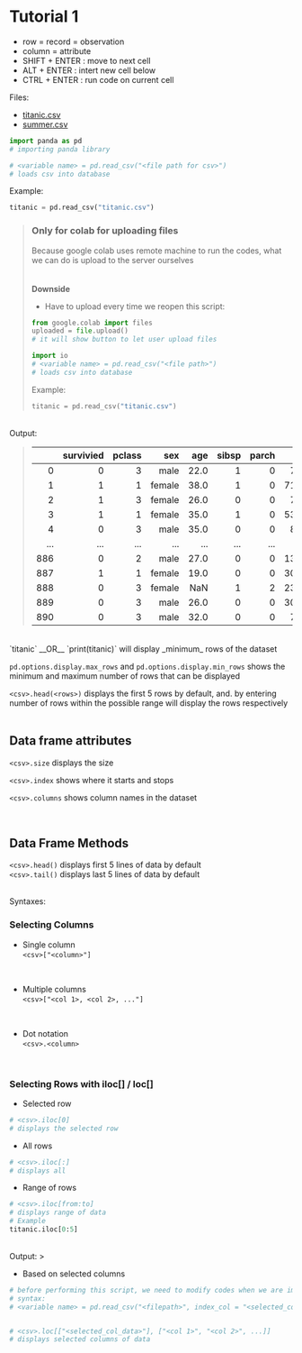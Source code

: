 # __Tutorial 1__

- row = record = observation
- column = attribute
- SHIFT + ENTER : move to next cell
- ALT + ENTER : intert new cell below
- CTRL + ENTER : run code on current cell

Files:  
- [titanic.csv](https://github.com/m4karoni/Tutorial-Intro-to-DS/files/7939155/titanic.csv)
- [summer.csv](https://github.com/m4karoni/Tutorial-Intro-to-DS/files/7939153/summer.csv)

``` python
import panda as pd
# importing panda library

# <variable name> = pd.read_csv("<file path for csv>")
# loads csv into database
```
  
Example:
``` python
titanic = pd.read_csv("titanic.csv")
```
  
> ### __Only for colab for uploading files__  
> Because google colab uses remote machine to run the codes, what we can do is upload to the server ourselves  
> <br>  
> __Downside__
> - Have to upload every time we reopen this script:
> 
> ``` python
> from google.colab import files
> uploaded = file.upload()
> # it will show button to let user upload files
> 
> import io
> # <variable name> = pd.read_csv("<file path>")
> # loads csv into database
> ```
>
> Example:
> ``` python
> titanic = pd.read_csv("titanic.csv")
> ```
  
<br>  
Output:  
  
> ||survivied|pclass|sex|age|sibsp|parch|fare|embarked|deck|
> |-:|-:|-:|-:|-:|-:|-:|-:|-:|-:|
> |0|0|3|male|22.0|1|0|7.2500|S|NaN|
> |1|1|1|female|38.0|1|0|71.2833|C|C|
> |2|1|3|female|26.0|0|0|7.9250|S|NaN|
> |3|1|1|female|35.0|1|0|53.1000|S|C|
> |4|0|3|male|35.0|0|0|8.0500|S|NaN|
> |...|...|...|...|...|...|...|...|...|...|
> |886|0|2|male|27.0|0|0|13.0000|S|NaN|
> |887|1|1|female|19.0|0|0|30.0000|S|B|
> |888|0|3|female|NaN|1|2|23.4500|S|NaN|
> |889|0|3|male|26.0|0|0|30.0000|C|C|
> |890|0|3|male|32.0|0|0|7.7500|Q|NaN|  
 <br>  
`titanic` __OR__ `print(titanic)` will display _minimum_ rows of the dataset  
  
`pd.options.display.max_rows` and `pd.options.display.min_rows` shows the minimum and maximum number of rows that can be displayed  
  
`<csv>.head(<rows>)` displays the first 5 rows by default, and. by entering number of rows within the possible range will display the rows respectively  
<br>  
  
## __Data frame attributes__
`<csv>.size` displays the size
  
`<csv>.index` shows where it starts and stops
  
`<csv>.columns` shows column names in the dataset
  
<br>  
  
## __Data Frame Methods__
`<csv>.head()` displays first 5 lines of data by default  
`<csv>.tail()` displays last 5 lines of data by default  
  
<br>  
Syntaxes:  
<br>  
  
### __Selecting Columns__
- Single column  
`<csv>["<column>"]`  
<br>  
  
- Multiple columns  
`<csv>["<col 1>, <col 2>, ..."]`  
<br>  
  
- Dot notation  
`<csv>.<column>`  
<br>  
  
### __Selecting Rows with iloc[] / loc[]__
- Selected row
``` python
# <csv>.iloc[0]
# displays the selected row
```  
  
- All rows
``` python
# <csv>.iloc[:]
# displays all
```  

- Range of rows
``` python
# <csv>.iloc[from:to]
# displays range of data
# Example
titanic.iloc[0:5]
```  
<br>  
Output:  
> 
  
- Based on selected columns
``` python
# before performing this script, we need to modify codes when we are importing csv file as below
# syntax:
# <variable name> = pd.read_csv("<filepath>", index_col = "<selected_col>")


# <csv>.loc[["<selected_col_data>"], ["<col 1>", "<col 2>", ...]]
# displays selected columns of data
```
